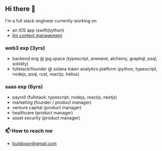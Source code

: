 ## Hi there 👋

I'm a full stack engineer currently working on 
- an IOS app (swift/python)
- [llm context management](https://github.com/build000r/llm_context_vibe_rations)

### web3 exp (3yrs)
- backend eng @ jpg.space (typescript, arweave, alchemy, graphql, psql, solidity)
- fullstack/founder @ solana token analytics platform (python, typescript, nodejs, psql, rust, reactjs, helius)

### saas exp (6yrs)
- payroll (fullstack: typescript, nodejs, reactjs, nextjs)
- marketing (founder / product manager)
- venture capital (product manager)
- healthcare (product manager)
- asset security (product manager)

### 📫 How to reach me
- buildooor@gmail.com

<!--
**build000r/build000r** is a ✨ _special_ ✨ repository because its `README.md` (this file) appears on your GitHub profile.

Here are some ideas to get you started:

- 🔭 I’m currently working on ...
- 🌱 I’m currently learning ...
- 👯 I’m looking to collaborate on ...
- 🤔 I’m looking for help with ...
- 💬 Ask me about ...
- 📫 How to reach me: ...
- 😄 Pronouns: ...
- ⚡ Fun fact: ...
-->
